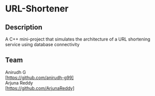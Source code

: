 # URL-Shortener
## Description
A C++ mini-project that simulates the architecture of a URL shortening service using database connectivity

## Team
Anirudh G<br />
[https://github.com/anirudh-g99]<br />
Arjuna Reddy<br />
[https://github.com/ArjunaReddy]<br />
